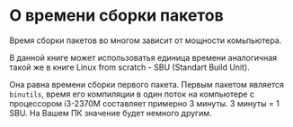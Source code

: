 # О времени сборки пакетов

Время сборки пакетов во многом зависит от мощности комьпьютера.

В данной книге может использоватья единица времени аналогичная такой же в книге Linux from scratch - SBU (Standart Build Unit).

Она равна времени сборки первого пакета. Первым пакетом является `binutils`, время его компиляции в один поток на компьютере с процессором i3-2370M составляет примерно 3 минуты. 3 минуты = 1 SBU. На Вашем ПК значение будет немного другим.
